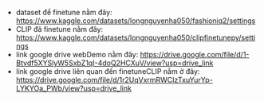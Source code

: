 - dataset để finetune nằm đây: https://www.kaggle.com/datasets/longnguyenha050/fashioniq2/settings
- CLIP đã finetune nằm đây: https://www.kaggle.com/datasets/longnguyenha050/clipfinetunepy/settings
- link google drive webDemo nằm đây: https://drive.google.com/file/d/1-Btvdf5XYSlyW5SxbZ1qI-4doQ2HCXuV/view?usp=drive_link
- link google drive liên quan đến finetuneCLIP nằm ở đây: https://drive.google.com/file/d/1r2UqVxrmRWCIzTxuYurYp-LYKYOa_PWb/view?usp=drive_link
